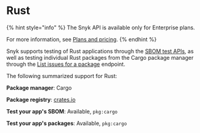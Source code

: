 # Rust

{% hint style="info" %}
The Snyk API is available only for Enterprise plans.&#x20;

For more information, see [Plans and pricing](https://snyk.io/plans).
{% endhint %}

Snyk supports testing of Rust applications through the [SBOM test APIs](../snyk-api/how-to-use-snyk-api-endpoints/rest-api-endpoint-test-an-sbom-document-for-vulnerabilities.md), as well as testing individual Rust packages from the Cargo package manager through the [List issues for a package](../snyk-api/how-to-use-snyk-api-endpoints/rest-api-list-issues-for-a-package.md) endpoint.&#x20;

The following summarized support for Rust:

**Package manager**: Cargo

**Package registry**: [crates.io](https://crates.io/)

**Test your app's SBOM**: Available, `pkg:cargo`

**Test your app's packages**: Available, `pkg:cargo`

